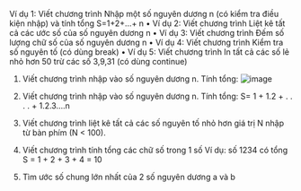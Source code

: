 Ví dụ 1: Viết chương trình Nhập một số nguyên dương n (có kiểm
tra điều kiện nhập) và tính tổng S=1+2+…+ n
• Ví dụ 2: Viết chương trình Liệt kê tất cả các ước số của số nguyên
dương n
• Ví dụ 3: Viết chương trình Đếm số lượng chữ số của số nguyên
dương n
• Ví dụ 4: Viết chương trình Kiểm tra số nguyên tố (có dùng break)
• Ví dụ 5: Viết chương trình In tất cả các số lẻ nhỏ hơn 50 trừ các số
3,9,31 (có dùng continue)




1. Viết chương trình nhập vào số nguyên dương n. Tính tổng:
![image](https://user-images.githubusercontent.com/117023057/198884739-3d6ee97c-eb85-4f40-95a5-cb5fb23ec8d2.png)

2. Viết chương trình nhập vào số nguyên dương n. Tính tổng: S= 1 +
1.2 + . . . . + 1.2.3….n
3. Viết chương trình liệt kê tất cả các số nguyên tố nhỏ hơn giá trị N
nhập từ bàn phím (N < 100).
4. Viết chương trình tính tổng các chữ số trong 1 số Ví dụ: số 1234
có tổng S = 1 + 2 + 3 + 4 = 10
5. Tìm ước số chung lớn nhất của 2 số nguyên dương a và b
